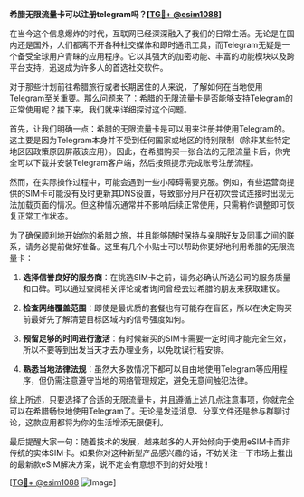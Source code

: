 **希腊无限流量卡可以注册telegram吗？[[TG💪+ @esim1088](https://t.me/s/esim1088)]**

在当今这个信息爆炸的时代，互联网已经深深融入了我们的日常生活。无论是在国内还是国外，人们都离不开各种社交媒体和即时通讯工具，而Telegram无疑是一个备受全球用户青睐的应用程序。它以其强大的加密功能、丰富的功能模块以及跨平台支持，迅速成为许多人的首选社交软件。

对于那些计划前往希腊旅行或者长期居住的人来说，了解如何在当地使用Telegram至关重要。那么问题来了：希腊的无限流量卡是否能够支持Telegram的正常使用呢？接下来，我们就来详细探讨这个问题。

首先，让我们明确一点：希腊的无限流量卡是可以用来注册并使用Telegram的。这主要是因为Telegram本身并不受到任何国家或地区的特别限制（除非某些特定地区因政策原因屏蔽该应用）。因此，在希腊购买一张合法的无限流量卡后，你完全可以下载并安装Telegram客户端，然后按照提示完成账号注册流程。

然而，在实际操作过程中，可能会遇到一些小障碍需要克服。例如，有些运营商提供的SIM卡可能没有及时更新其DNS设置，导致部分用户在初次尝试连接时出现无法加载页面的情况。但这种情况通常并不影响后续正常使用，只需稍作调整即可恢复正常工作状态。

为了确保顺利地开始你的希腊之旅，并且能够随时保持与亲朋好友及同事之间的联系，请务必提前做好准备。这里有几个小贴士可以帮助你更好地利用希腊的无限流量卡：

1. **选择信誉良好的服务商**：在挑选SIM卡之前，请务必确认所选公司的服务质量和口碑。可以通过查阅相关评论或者询问曾经去过希腊的朋友来获取建议。
   
2. **检查网络覆盖范围**：即使是最优质的套餐也有可能存在盲区，所以在决定购买前最好先了解清楚目标区域内的信号强度如何。
   
3. **预留足够的时间进行激活**：有时候新买的SIM卡需要一定时间才能完全生效，所以不要等到出发当天才去办理业务，以免耽误行程安排。

4. **熟悉当地法律法规**：虽然大多数情况下都可以自由地使用Telegram等应用程序，但仍需注意遵守当地的网络管理规定，避免无意间触犯法律。

综上所述，只要选择了合适的无限流量卡，并且遵循上述几点注意事项，你就完全可以在希腊畅快地使用Telegram了。无论是发送消息、分享文件还是参与群聊讨论，这款应用都将为你的生活增添无限便利。

最后提醒大家一句：随着技术的发展，越来越多的人开始倾向于使用eSIM卡而非传统的实体SIM卡。如果你对这种新型产品感兴趣的话，不妨关注一下市场上推出的最新款eSIM解决方案，说不定会有意想不到的好处哦！

[[TG💪+ @esim1088](https://t.me/s/esim1088) ![Image](https://i.postimg.cc/4NQfJmqS/Snipaste-2025-05-13-00-14-12.png)]